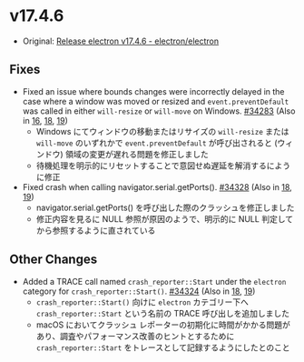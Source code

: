 # v17.4.6

- Original: [Release electron v17.4.6 - electron/electron](https://github.com/electron/electron/releases/tag/v17.4.6)

## Fixes

- Fixed an issue where bounds changes were incorrectly delayed in the case where a window was moved or resized and `event.preventDefault` was called in either `will-resize` or `will-move` on Windows. [#34283](https://github.com/electron/electron/pull/34283) (Also in [16](https://github.com/electron/electron/pull/34282), [18](https://github.com/electron/electron/pull/34284), [19](https://github.com/electron/electron/pull/34285))
  - Windows にてウィンドウの移動またはリサイズの `will-resize` または `will-move` のいずれかで `event.preventDefault` が呼び出されると (ウィンドウ) 領域の変更が遅れる問題を修正しました
  - 待機処理を明示的にリセットすることで意図せぬ遅延を解消するにように修正
- Fixed crash when calling navigator.serial.getPorts(). [#34328](https://github.com/electron/electron/pull/34328) (Also in [18](https://github.com/electron/electron/pull/34327), [19](https://github.com/electron/electron/pull/34323))
  - navigator.serial.getPorts() を呼び出した際のクラッシュを修正しました
  - 修正内容を見るに NULL 参照が原因のようで、明示的に NULL 判定してから参照するように直されている

## Other Changes

- Added a TRACE call named `crash_reporter::Start` under the `electron` category for `crash_reporter::Start()`. [#34324](https://github.com/electron/electron/pull/34324) (Also in [18](https://github.com/electron/electron/pull/34325), [19](https://github.com/electron/electron/pull/34326))
  - `crash_reporter::Start()` 向けに `electron` カテゴリー下へ `crash_reporter::Start` という名前の TRACE 呼び出しを追加しました
  - macOS においてクラッシュ レポーターの初期化に時間がかかる問題があり、調査やパフォーマンス改善のヒントとするために `crash_reporter::Start` をトレースとして記録するようにしたとのこと
